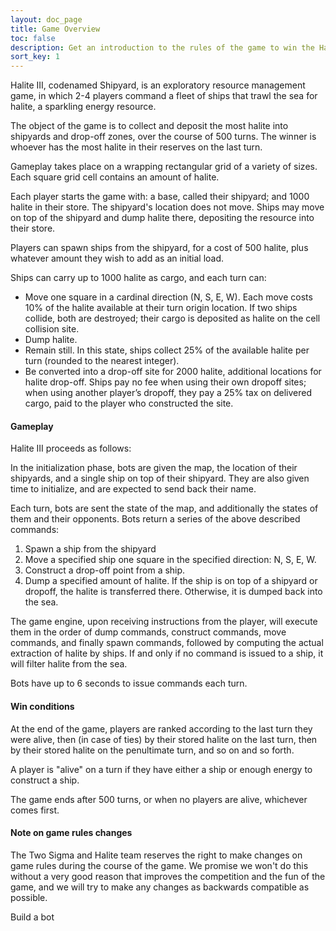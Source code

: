 ```yaml
---
layout: doc_page
title: Game Overview
toc: false
description: Get an introduction to the rules of the game to win the Halite AI Programming Challenge.
sort_key: 1
---
```


<div class="doc-section" markdown="1">

Halite III, codenamed Shipyard, is an exploratory resource management game, in which 2-4 players command a fleet of ships that trawl the sea for halite, a sparkling energy resource.

The object of the game is to collect and deposit the most halite into shipyards and drop-off zones, over the course of 500 turns. The winner is whoever has the most halite in their reserves on the last turn.

Gameplay takes place on a wrapping rectangular grid of a variety of sizes. Each square grid cell contains an amount of halite.

Each player starts the game with: a base, called their shipyard; and 1000 halite in their store. The shipyard's location does not move. Ships may move on top of the shipyard and dump halite there, depositing the resource into their store.

Players can spawn ships from the shipyard, for a cost of 500 halite, plus whatever amount they wish to add as an initial load.

Ships can carry up to 1000 halite as cargo, and each turn can:
* Move one square in a cardinal direction (N, S, E, W). Each move costs 10% of the halite available at their turn origin location. If two ships collide, both are destroyed; their cargo is deposited as halite on the cell collision site.
* Dump halite.
* Remain still. In this state, ships collect 25% of the available halite per turn (rounded to the nearest integer).
* Be converted into a drop-off site for 2000 halite, additional locations for halite drop-off. Ships pay no fee when using their own dropoff sites; when using another player’s dropoff, they pay a 25% tax on delivered cargo, paid to the player who constructed the site.

</div>


<div class="doc-section" markdown="1">

#### Gameplay

Halite III proceeds as follows:

In the initialization phase, bots are given the map, the location of their shipyards, and a single ship on top of their shipyard. They are also given time to initialize, and are expected to send back their name.

Each turn, bots are sent the state of the map, and additionally the states of them and their opponents. Bots return a series of the above described commands:

1. Spawn a ship from the shipyard
1. Move a specified ship one square in the specified direction: N, S, E, W.
1. Construct a drop-off point from a ship.
1. Dump a specified amount of halite. If the ship is on top of a shipyard or dropoff, the halite is transferred there. Otherwise, it is dumped back into the sea.

The game engine, upon receiving instructions from the player, will execute them in the order of dump commands, construct commands, move commands, and finally spawn commands, followed by computing the actual extraction of halite by ships. If and only if no command is issued to a ship, it will filter halite from the sea.

Bots have up to 6 seconds to issue commands each turn.

#### Win conditions

At the end of the game, players are ranked according to the last turn they were alive, then (in case of ties) by their stored halite on the last turn, then by their stored halite on the penultimate turn, and so on and so forth.

A player is "alive" on a turn if they have either a ship or enough energy to construct a ship.

The game ends after 500 turns, or when no players are alive, whichever comes first.

#### Note on game rules changes
The Two Sigma and Halite team reserves the right to make changes on game rules during the course of the game. We promise we won't do this without a very good reason that improves the competition and the fun of the game, and we will try to make any changes as backwards compatible as possible.

</div>

<div class="build-a-bot text-center">
  <a class="btn btn-primary">Build a bot</a>
</div>